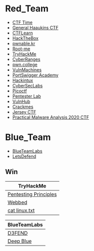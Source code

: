 # Red_Team
* [CTF Time](https://ctftime.org/)
* [General Haaukins CTF](https://general.haaukins.com/)
* [CTFLearn](https://ctflearn.com/)
* [HackTheBox](https://www.hackthebox.eu/)
* [pwnable.kr](http://pwnable.kr/)
* [Root-me](https://www.root-me.org/)
* [TryHackMe](https://tryhackme.com/)
* [CyberRanges](https://www.cyberranges.com/)
* [pwn.college](https://pwn.college/)
* [VulnMachines](https://www.vulnmachines.com/)
* [PortSwigger Academy](https://portswigger.net/web-security)
* [Hackintux](https://hackintux.fr/)
* [CyberSecLabs](https://www.cyberseclabs.co.uk/login)
* [Picoctf](https://picoctf.org/)
* [Pentester Lab](https://pentesterlab.com/)
* [VulnHub](https://www.vulnhub.com/)
* [Crackmes](https://crackmes.one/)
* [Jersey CTF](https://jerseyctf.com/#Resources)
* [Practical Malware Analysis 2020 CTF](https://samsclass.info/126/PMA2020.htm)

# Blue_Team
* [BlueTeamLabs](https://blueteamlabs.online/)
* [LetsDefend](https://letsdefend.io/)

## Win

|TryHackMe|
|--------------------------------------------|
|[Pentesting Principles](https://tryhackme.com/Sukuna/badges/intro-to-pentesting)|
|[Webbed](https://tryhackme.com/Sukuna/badges/web-fund)|
|[cat linux.txt](https://tryhackme.com/Sukuna/badges/terminaled)|

|BlueTeamLabs|
|--------------------------------------------|
|[D3FEND](https://blueteamlabs.online/achievement/share/challenge/4725/27)|
|[Deep Blue](https://blueteamlabs.online/achievement/share/4725/32)|
